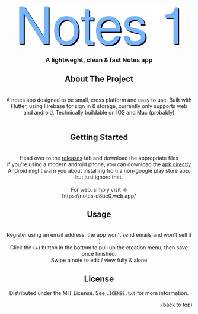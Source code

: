 
<a name="Notes 1"></a>



<!-- PROJECT LOGO -->
<br />
<div align="center">
  <a href="https://github.com/renter112/notes1">
    <img src="assets/title.png" alt="Logo">
  </a>

  <h3 align="center">A lightweght, clean & fast Notes app</h3>


<!-- ABOUT THE PROJECT -->
## About The Project
<br/>
A notes app designed to be small, cross platform and easy to use. 
Built with Flutter, using Firebase for sign in & storage, currently only supports web and android.
Technically buildable on IOS and Mac (probably)

<br/>
<br/>

<!-- GETTING STARTED -->
## Getting Started

<br/>
Head over to the <a href="https://github.com/renter112/notes1/releases/tag/1.0.0">releases</a> tab and download the appropriate files <br/>
if you're using a modern android phone, you can download the <a href="https://github.com/renter112/notes1/releases/tag/1.0.0/app-arm64-v8a-release.apk" >apk directly</a> 
<br/>
Android might warn you about installing from a non-google play store app, but just ignore that.
<br/>
<br/>
For web, simply visit ->
<br/>
https://notes-d8be0.web.app/




<!-- USAGE EXAMPLES -->
## Usage
<br/>
Register using an email address, the app won't send emails and won't sell it :)
<br/>
Click the (+) button in the bottom to pull up the creation menu, then save once finished.
<br/>
Swipe a note to edit / view fully & alone



<!-- LICENSE -->
## License

Distributed under the MIT License. See `LICENSE.txt` for more information.

<p align="right">(<a href="#readme-top">back to top</a>)</p>


